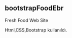 ## bootstrapFoodEbr

<p>Fresh Food Web Site</p>

Html,CSS,Bootstrap kullanıldı.

<img src="../FreshFoodEbr.gif" alt="">
